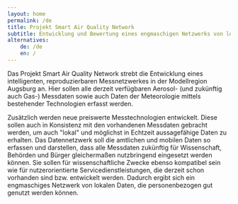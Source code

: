 ```yaml
---
layout: home
permalink: /de
title: Projekt Smart Air Quality Network
subtitle: Entwicklung und Bewertung eines engmaschigen Netzwerks von lokalen Feinstaubdaten, welche von der Öffentlichkeit eingespeist und genutzt werden können.
alternatives:
    de: /de
    en: /
---
```


Das Projekt Smart Air Quality Network strebt die Entwicklung eines intelligenten, reproduzierbaren Messnetzwerkes
in der Modellregion Augsburg an. Hier sollen alle derzeit verfügbaren Aerosol- (und
zukünftig auch Gas-) Messdaten sowie auch Daten der Meteorologie mittels
bestehender Technologien erfasst werden. 

Zusätzlich werden neue preiswerte Messtechnologien entwickelt. Diese sollen auch in
Konsistenz mit den vorhandenen Messdaten gebracht werden, um auch "lokal" und möglichst
in Echtzeit aussagefähige Daten zu erhalten. Das Datennetzwerk soll die
amtlichen und mobilen Daten so erfassen und darstellen, dass alle Messdaten
zukünftig für Wissenschaft, Behörden und Bürger gleichermaßen nutzbringend
eingesetzt werden können. Sie sollen für wissenschaftliche Zwecke ebenso kompatibel sein
wie für nutzerorientierte Servicedienstleistungen, die derzeit schon vorhanden
sind bzw. entwickelt werden. Dadurch ergibt sich ein engmaschiges Netzwerk von
lokalen Daten, die personenbezogen gut genutzt werden können.